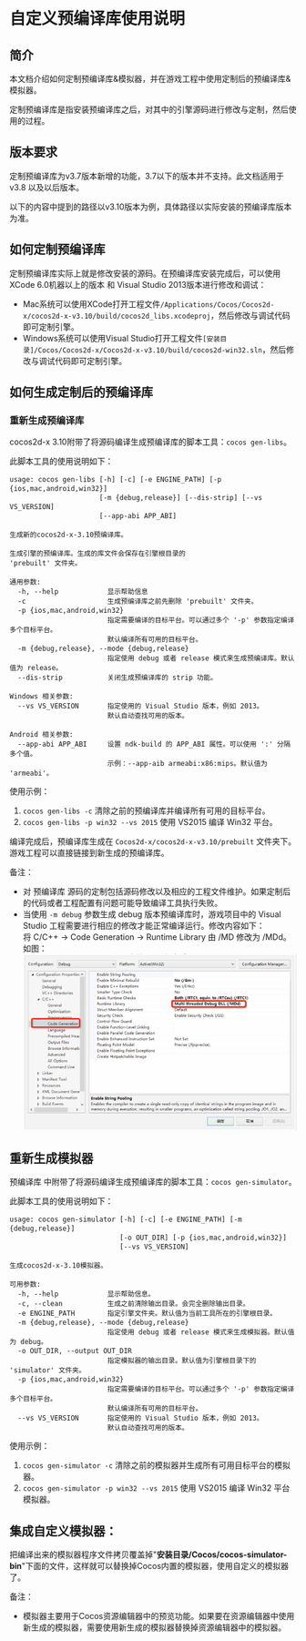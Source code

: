 # 自定义预编译库使用说明

## 简介

本文档介绍如何定制预编译库&模拟器，并在游戏工程中使用定制后的预编译库&模拟器。

定制预编译库是指安装预编译库之后，对其中的引擎源码进行修改与定制，然后使用的过程。

## 版本要求

定制预编译库为v3.7版本新增的功能，3.7以下的版本并不支持。此文档适用于 v3.8 以及以后版本。

以下的内容中提到的路径以v3.10版本为例，具体路径以实际安装的预编译库版本为准。

## 如何定制预编译库

定制预编译库实际上就是修改安装的源码。在预编译库安装完成后，可以使用XCode 6.0机器以上的版本 和 Visual Studio 2013版本进行修改和调试：

* Mac系统可以使用XCode打开工程文件`/Applications/Cocos/Cocos2d-x/cocos2d-x-v3.10/build/cocos2d_libs.xcodeproj`，然后修改与调试代码即可定制引擎。
* Windows系统可以使用Visual Studio打开工程文件`[安装目录]/Cocos/Cocos2d-x/Cocos2d-x-v3.10/build/cocos2d-win32.sln`，然后修改与调试代码即可定制引擎。

## 如何生成定制后的预编译库

### 重新生成预编译库

cocos2d-x 3.10附带了将源码编译生成预编译库的脚本工具：`cocos gen-libs`。

此脚本工具的使用说明如下：

```
usage: cocos gen-libs [-h] [-c] [-e ENGINE_PATH] [-p {ios,mac,android,win32}]
                      [-m {debug,release}] [--dis-strip] [--vs VS_VERSION]
                      [--app-abi APP_ABI]

生成新的cocos2d-x-3.10预编译库。

生成引擎的预编译库。生成的库文件会保存在引擎根目录的
'prebuilt' 文件夹。

通用参数:
  -h, --help            显示帮助信息
  -c                    生成预编译库之前先删除 'prebuilt' 文件夹。
  -p {ios,mac,android,win32}
                        指定需要编译的目标平台。可以通过多个 '-p' 参数指定编译多个目标平台。
                        默认编译所有可用的目标平台。
  -m {debug,release}, --mode {debug,release}
                        指定使用 debug 或者 release 模式来生成预编译库。默认值为 release。
  --dis-strip           关闭生成预编译库的 strip 功能。

Windows 相关参数:
  --vs VS_VERSION       指定使用的 Visual Studio 版本，例如 2013。
                        默认自动查找可用的版本。

Android 相关参数:
  --app-abi APP_ABI     设置 ndk-build 的 APP_ABI 属性。可以使用 ':' 分隔多个值。
                        示例：--app-aib armeabi:x86:mips。默认值为 'armeabi'。
```

使用示例：

1. `cocos gen-libs -c` 清除之前的预编译库并编译所有可用的目标平台。
2. `cocos gen-libs -p win32 --vs 2015` 使用 VS2015 编译 Win32 平台。

编译完成后，预编译库生成在 `Cocos2d-x/cocos2d-x-v3.10/prebuilt` 文件夹下。游戏工程可以直接链接到新生成的预编译库。

备注：

* 对 预编译库 源码的定制包括源码修改以及相应的工程文件维护。如果定制后的代码或者工程配置有问题可能导致编译工具执行失败。
* 当使用 `-m debug` 参数生成 debug 版本预编译库时，游戏项目中的 Visual Studio 工程需要进行相应的修改才能正常编译运行。修改内容如下：  
将 C/C++ -> Code Generation -> Runtime Library 由 /MD 修改为 /MDd。如图：
![VS config](res/vs_config.jpg)

## 重新生成模拟器


预编译库 中附带了将源码编译生成预编译库的脚本工具：`cocos gen-simulator`。

此脚本工具的使用说明如下：

```
usage: cocos gen-simulator [-h] [-c] [-e ENGINE_PATH] [-m {debug,release}]
                           [-o OUT_DIR] [-p {ios,mac,android,win32}]
                           [--vs VS_VERSION]

生成cocos2d-x-3.10模拟器。

可用参数:
  -h, --help            显示帮助信息。
  -c, --clean           生成之前清除输出目录。会完全删除输出目录。
  -e ENGINE_PATH        指定引擎文件夹。默认值为当前工具所在的引擎根目录。
  -m {debug,release}, --mode {debug,release}
                        指定使用 debug 或者 release 模式来生成模拟器。默认值为 debug。
  -o OUT_DIR, --output OUT_DIR
                        指定模拟器的输出目录。默认值为引擎根目录下的 'simulator' 文件夹。
  -p {ios,mac,android,win32}
                        指定需要编译的目标平台。可以通过多个 '-p' 参数指定编译多个目标平台。
                        默认编译所有可用的目标平台。
  --vs VS_VERSION       指定使用的 Visual Studio 版本，例如 2013。
                        默认自动查找可用的版本。
```

使用示例：

1. `cocos gen-simulator -c` 清除之前的模拟器并生成所有可用目标平台的模拟器。
2. `cocos gen-simulator -p win32 --vs 2015` 使用 VS2015 编译 Win32 平台模拟器。

## 集成自定义模拟器：


把编译出来的模拟器程序文件拷贝覆盖掉"**安装目录/Cocos/cocos-simulator-bin**"下面的文件，这样就可以替换掉Cocos内置的模拟器，使用自定义的模拟器了。

备注：

* 模拟器主要用于Cocos资源编辑器中的预览功能。如果要在资源编辑器中使用新生成的模拟器，需要使用新生成的模拟器替换掉资源编辑器中的模拟器。

